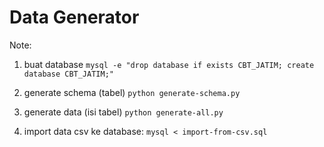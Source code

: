 # Data Generator

Note:
1. buat database
`mysql -e "drop database if exists CBT_JATIM; create database CBT_JATIM;"`

2. generate schema (tabel)
`python generate-schema.py`

3. generate data (isi tabel)
`python generate-all.py`

5. import data csv ke database:
`mysql < import-from-csv.sql`
